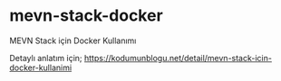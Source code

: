 # mevn-stack-docker

MEVN Stack için Docker Kullanımı

Detaylı anlatım için; https://kodumunblogu.net/detail/mevn-stack-icin-docker-kullanimi
